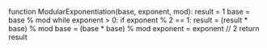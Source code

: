 function ModularExponentiation(base, exponent, mod):
    result = 1
    base = base % mod
    while exponent > 0:
        if exponent % 2 == 1:
            result = (result * base) % mod
        base = (base * base) % mod
        exponent = exponent // 2
    return result